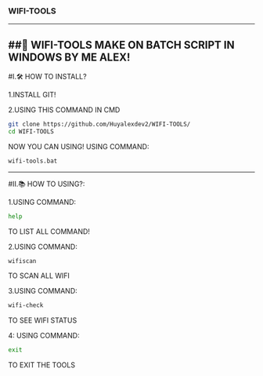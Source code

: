 ### WIFI-TOOLS
---
##🌌 WIFI-TOOLS MAKE ON BATCH SCRIPT IN WINDOWS BY ME ALEX!
---
#I.🛠️ HOW TO INSTALL?

1.INSTALL GIT!

2.USING THIS COMMAND IN CMD

```bash
git clone https://github.com/Huyalexdev2/WIFI-TOOLS/
cd WIFI-TOOLS
```

NOW YOU CAN USING! USING COMMAND:

```bash
wifi-tools.bat
```
---
#II.📚 HOW TO USING?:

1.USING COMMAND:

```bash
help
```

TO LIST ALL COMMAND!

2.USING COMMAND:

```bash
wifiscan
```

TO SCAN ALL WIFI

3.USING COMMAND:

```bash
wifi-check
```

TO SEE WIFI STATUS

4: USING COMMAND:

```bash
exit
```

TO EXIT THE TOOLS
